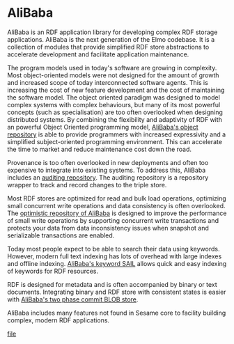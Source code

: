 AliBaba
=======

 AliBaba is an RDF application library for developing complex RDF storage applications. AliBaba is the next generation of the Elmo codebase. It is a collection of modules that provide simplified RDF store abstractions to accelerate development and facilitate application maintenance.

 The program models used in today's software are growing in complexity. Most object-oriented models were not designed for the amount of growth and increased scope of today interconnected software agents. This is increasing the cost of new feature development and the cost of maintaining the software model. The object oriented paradigm was designed to model complex systems with complex behaviours, but many of its most powerful concepts (such as specialisation) are too often overlooked when designing distributed systems. By combining the flexibility and adaptivity of RDF with an powerful Object Oriented programming model, [AliBaba's object repository](./alibaba-repository-object/) is able to provide programmers with increased expressivity and a simplified subject-oriented programming environment. This can accelerate the time to market and reduce maintenance cost down the road.

 Provenance is too often overlooked in new deployments and often too expensive to integrate into existing systems. To address this, AliBaba includes an [auditing repository](./alibaba-repository-auditing/). The auditing repository is a repository wrapper to track and record changes to the triple store.

 Most RDF stores are optimized for read and bulk load operations, optimizing small concurrent write operations and data consistency is often overlooked. The [optimistic repository of AliBaba](./alibaba-repository-optimistic/) is designed to improve the performance of small write operations by supporting concurrent write transactions and protects your data from data inconsistency issues when snapshot and serializable transactions are enabled.

 Today most people expect to be able to search their data using keywords. However, modern full text indexing has lots of overhead with large indexes and offline indexing. [AliBaba's keyword SAIL](./alibaba-sail-keyword/) allows quick and easy indexing of keywords for RDF resources.

 RDF is designed for metadata and is often accompanied by binary or text documents. Integrating binary and RDF store with consistent states is easier with [AliBaba's two phase commit BLOB store](./alibaba-store-blob/).

 AliBaba includes many features not found in Sesame core to facility building complex, modern RDF applications.

[file](path/to/file)
